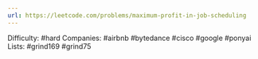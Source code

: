 ```yaml
---
url: https://leetcode.com/problems/maximum-profit-in-job-scheduling
---
```


Difficulty: #hard
Companies: #airbnb #bytedance #cisco #google #ponyai
Lists: #grind169 #grind75